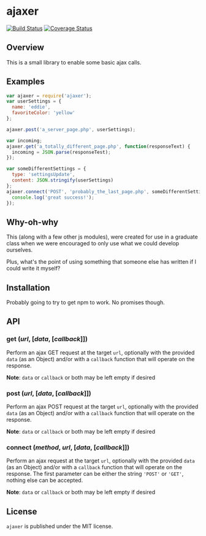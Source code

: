 # ajaxer

[![Build Status](https://travis-ci.org/power-cosmic/ajaxer.svg?branch=master)](https://travis-ci.org/power-cosmic/ajaxer)
[![Coverage Status](https://coveralls.io/repos/power-cosmic/ajaxer/badge.svg?branch=master&service=github)](https://coveralls.io/github/power-cosmic/ajaxer?branch=master)

## Overview

This is a small library to enable some basic ajax calls.

## Examples

```javascript
var ajaxer = require('ajaxer');
var userSettings = {
  name: 'eddie',
  favoriteColor: 'yellow'
};

ajaxer.post('a_server_page.php', userSettings);

var incoming;
ajaxer.get('a_totally_different_page.php', function(responseText) {
  incoming = JSON.parse(responseTest);
});

var someDifferentSettings = {
  type: 'settingsUpdate',
  content: JSON.stringify(userSettings)
};
ajaxer.connect('POST', 'probably_the_last_page.php', someDifferentSettings, function() {
  console.log('great success!');
});
```

## Why-oh-why

This (along with a few other js modules), were created for use in a graduate class when we were encouraged to only use what we could develop ourselves.

Plus, what's the point of using something that someone else has written if I could write it myself?

## Installation

Probably going to try to get npm to work. No promises though.

## API

### get (*url*, [*data*, [*callback*]])

Perform an ajax GET request at the target `url`, optionally with the provided `data` (as an Object) and/or with a `callback` function that will operate on the response.

**Note**: `data` or `callback` or both may be left empty if desired

### post (*url*, [*data*, [*callback*]])

Perform an ajax POST request at the target `url`, optionally with the provided `data` (as an Object) and/or with a `callback` function that will operate on the response.

**Note**: `data` or `callback` or both may be left empty if desired

### connect (*method*, *url*, [*data*, [*callback*]])

Perform an ajax request at the target `url`, optionally with the provided `data` (as an Object) and/or with a `callback` function that will operate on the response. The first parameter can be either the string `'POST'` or `'GET'`, nothing else can be accepted.

**Note**: `data` or `callback` or both may be left empty if desired

## License

`ajaxer` is published under the MIT license.
